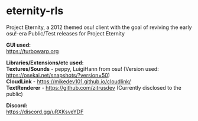 # eternity-rls

Project Eternity, a 2012 themed osu! client with the goal of reviving the early osu!-era
Public/Test releases for Project Eternity<br>

<b>GUI used:</b><br>
https://turbowarp.org

<b>Libraries/Extensions/etc used:</b><br>
<b>Textures/Sounds</b> - peppy, LuigiHann from osu! (Version used: https://osekai.net/snapshots/?version=50)<br>
<b>CloudLink</b> - https://mikedev101.github.io/cloudlink/<br>
<b>TextRenderer</b> - https://github.com/zitrusdev (Currently disclosed to the public)<br>


<b>Discord:</b><br> 
https://discord.gg/uRXKsveYDF
